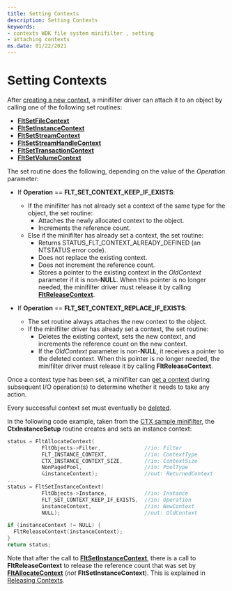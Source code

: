 ```yaml
---
title: Setting Contexts
description: Setting Contexts
keywords:
- contexts WDK file system minifilter , setting
- attaching contexts
ms.date: 01/22/2021
---
```


# Setting Contexts

After [creating a new context](creating-contexts.md), a minifilter driver can attach it to an object by calling one of the following set routines:

- [**FltSetFileContext**](/windows-hardware/drivers/ddi/fltkernel/nf-fltkernel-fltsetfilecontext)
- [**FltSetInstanceContext**](/windows-hardware/drivers/ddi/fltkernel/nf-fltkernel-fltsetinstancecontext)
- [**FltSetStreamContext**](/windows-hardware/drivers/ddi/fltkernel/nf-fltkernel-fltsetstreamcontext)
- [**FltSetStreamHandleContext**](/windows-hardware/drivers/ddi/fltkernel/nf-fltkernel-fltsetstreamhandlecontext)
- [**FltSetTransactionContext**](/windows-hardware/drivers/ddi/fltkernel/nf-fltkernel-fltsettransactioncontext)
- [**FltSetVolumeContext**](/windows-hardware/drivers/ddi/fltkernel/nf-fltkernel-fltsetvolumecontext)

The set routine does the following, depending on the value of the *Operation* parameter:

- If **Operation** == **FLT_SET_CONTEXT_KEEP_IF_EXISTS**:
  - If the minifilter has not already set a context of the same type for the object, the set routine:
    - Attaches the newly allocated context to the object.
    - Increments the reference count.
  - Else if the minifilter has already set a context, the set routine:
    - Returns STATUS_FLT_CONTEXT_ALREADY_DEFINED (an NTSTATUS error code).
    - Does not replace the existing context.
    - Does not increment the reference count.
    - Stores a pointer to the existing context in the *OldContext* parameter if it is non-**NULL**. When this pointer is no longer needed, the minifilter driver must release it by calling [**FltReleaseContext**](/windows-hardware/drivers/ddi/fltkernel/nf-fltkernel-fltreleasecontext).

- If **Operation** == **FLT_SET_CONTEXT_REPLACE_IF_EXISTS**:
  - The set routine always attaches the new context to the object.
  - If the minifilter driver has already set a context, the set routine:
    - Deletes the existing context, sets the new context, and increments the reference count on the new context.
    - If the *OldContext* parameter is non-**NULL**, it receives a pointer to the deleted context. When this pointer is no longer needed, the minifilter driver must release it by calling **FltReleaseContext**.

Once a context type has been set, a minifilter can [get a context](getting-contexts.md) during subsequent I/O operation(s) to determine whether it needs to take any action.

Every successful context set must eventually be [deleted](deleting-contexts.md).

In the following code example, taken from the [CTX sample minifilter](https://github.com/Microsoft/Windows-driver-samples/tree/main/filesys/miniFilter/ctx), the **CtxInstanceSetup** routine creates and sets an instance context:

```cpp
status = FltAllocateContext(
           FltObjects->Filter,              //in: Filter
           FLT_INSTANCE_CONTEXT,            //in: ContextType
           CTX_INSTANCE_CONTEXT_SIZE,       //in: ContextSize
           NonPagedPool,                    //in: PoolType
           &instanceContext);               //out: ReturnedContext
...
status = FltSetInstanceContext(
           FltObjects->Instance,            //in: Instance
           FLT_SET_CONTEXT_KEEP_IF_EXISTS,  //in: Operation
           instanceContext,                 //in: NewContext
           NULL);                           //out: OldContext

if (instanceContext != NULL) {
  FltReleaseContext(instanceContext);
}
return status;
```

Note that after the call to [**FltSetInstanceContext**](/windows-hardware/drivers/ddi/fltkernel/nf-fltkernel-fltsetinstancecontext), there is a call to **FltReleaseContext** to release the reference count that was set by [**FltAllocateContext**](/windows-hardware/drivers/ddi/fltkernel/nf-fltkernel-fltallocatecontext) (*not* **FltSetInstanceContext**). This is explained in [Releasing Contexts](releasing-contexts.md).
